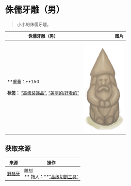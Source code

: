 # 侏儒牙雕（男）  
> 小小的侏儒牙雕。  
  
  侏儒牙雕（男）  |   图片   
 ----  |  ----:   
 **重量：**150<br><br>**标签：**	[“高级装饰品”](tag_DecorationAdv.md), [“美丽的/好看的”](tag_Pretty.md)  |  <img decoding="async" src="Sprite/IvoryGnomeMale.png" href="a.md" style="max-width:300px;max-height:300px;">   
  
## 获取来源  
来源  |  操作  
----  |  ----  
[野猪牙](Tusk.md)  |  雕刻<br>** 拖入：**[“高级切割工具”](tag_CutterAdv.md)  


<script>document.title="侏儒牙雕（男） - 卡牌生存百科 Card Survival Wiki";</script>